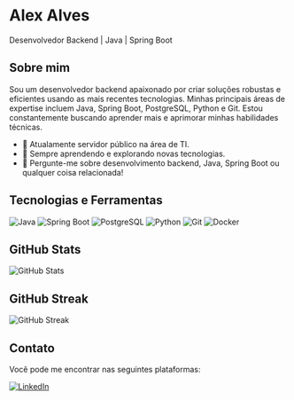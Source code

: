 # Alex Alves

Desenvolvedor Backend | Java | Spring Boot

## Sobre mim

Sou um desenvolvedor backend apaixonado por criar soluções robustas e eficientes usando as mais recentes tecnologias. Minhas principais áreas de expertise incluem Java, Spring Boot, PostgreSQL, Python e Git. Estou constantemente buscando aprender mais e aprimorar minhas habilidades técnicas.

- 🔭 Atualamente servidor público na área de TI.
- 🌱 Sempre aprendendo e explorando novas tecnologias.
- 💬 Pergunte-me sobre desenvolvimento backend, Java, Spring Boot ou qualquer coisa relacionada!

## Tecnologias e Ferramentas

![Java](https://img.shields.io/badge/-Java-orange?style=flat-square&logo=java&logoColor=white)
![Spring Boot](https://img.shields.io/badge/-Spring%20Boot-green?style=flat-square&logo=spring&logoColor=white)
![PostgreSQL](https://img.shields.io/badge/-PostgreSQL-blue?style=flat-square&logo=postgresql&logoColor=white)
![Python](https://img.shields.io/badge/-Python-yellow?style=flat-square&logo=python&logoColor=white)
![Git](https://img.shields.io/badge/-Git-black?style=flat-square&logo=git&logoColor=white)
![Docker](https://img.shields.io/badge/-Docker-blue?style=flat-square&logo=docker&logoColor=white)

## GitHub Stats

![GitHub Stats](https://github-readme-stats.vercel.app/api?username=alex-repo-alves&show_icons=true&count_private=true&theme=dark)

## GitHub Streak

![GitHub Streak](https://github-readme-streak-stats.herokuapp.com/?user=alex-repo-alves&theme=dark)

## Contato

Você pode me encontrar nas seguintes plataformas:

[![LinkedIn](https://img.shields.io/badge/-LinkedIn-blue?style=flat-square&logo=linkedin&logoColor=white)](https://www.linkedin.com/in/alex-alves)

